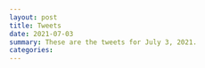 ```yaml
---
layout: post
title: Tweets
date: 2021-07-03
summary: These are the tweets for July 3, 2021.
categories:
---
```


